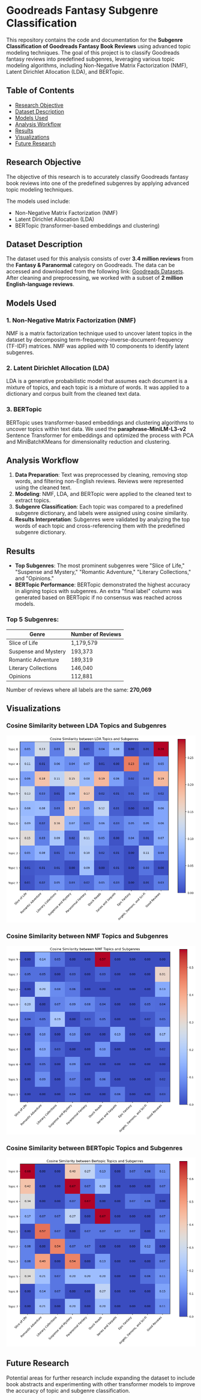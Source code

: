 # Goodreads Fantasy Subgenre Classification

This repository contains the code and documentation for the **Subgenre Classification of Goodreads Fantasy Book Reviews** using advanced topic modeling techniques. The goal of this project is to classify Goodreads fantasy reviews into predefined subgenres, leveraging various topic modeling algorithms, including Non-Negative Matrix Factorization (NMF), Latent Dirichlet Allocation (LDA), and BERTopic.

## Table of Contents
- [Research Objective](#research-objective)
- [Dataset Description](#dataset-description)
- [Models Used](#models-used)
- [Analysis Workflow](#analysis-workflow)
- [Results](#results)
- [Visualizations](#visualizations)
- [Future Research](#future-research)

## Research Objective
The objective of this research is to accurately classify Goodreads fantasy book reviews into one of the predefined subgenres by applying advanced topic modeling techniques.

The models used include:
- Non-Negative Matrix Factorization (NMF)
- Latent Dirichlet Allocation (LDA)
- BERTopic (transformer-based embeddings and clustering)

## Dataset Description
The dataset used for this analysis consists of over **3.4 million reviews** from the **Fantasy & Paranormal** category on Goodreads. The data can be accessed and downloaded from the following link: [Goodreads Datasets](https://mengtingwan.github.io/data/goodreads.html). After cleaning and preprocessing, we worked with a subset of **2 million English-language reviews**.

## Models Used

### 1. **Non-Negative Matrix Factorization (NMF)**
NMF is a matrix factorization technique used to uncover latent topics in the dataset by decomposing term-frequency-inverse-document-frequency (TF-IDF) matrices. NMF was applied with 10 components to identify latent subgenres.

### 2. **Latent Dirichlet Allocation (LDA)**
LDA is a generative probabilistic model that assumes each document is a mixture of topics, and each topic is a mixture of words. It was applied to a dictionary and corpus built from the cleaned text data.

### 3. **BERTopic**
BERTopic uses transformer-based embeddings and clustering algorithms to uncover topics within text data. We used the **paraphrase-MiniLM-L3-v2** Sentence Transformer for embeddings and optimized the process with PCA and MiniBatchKMeans for dimensionality reduction and clustering.

## Analysis Workflow
1. **Data Preparation**: Text was preprocessed by cleaning, removing stop words, and filtering non-English reviews. Reviews were represented using the cleaned text.
2. **Modeling**: NMF, LDA, and BERTopic were applied to the cleaned text to extract topics.
3. **Subgenre Classification**: Each topic was compared to a predefined subgenre dictionary, and labels were assigned using cosine similarity.
4. **Results Interpretation**: Subgenres were validated by analyzing the top words of each topic and cross-referencing them with the predefined subgenre dictionary.

## Results
- **Top Subgenres**: The most prominent subgenres were "Slice of Life," "Suspense and Mystery," "Romantic Adventure," "Literary Collections," and "Opinions."
- **BERTopic Performance**: BERTopic demonstrated the highest accuracy in aligning topics with subgenres. An extra "final label" column was generated based on BERTopic if no consensus was reached across models.

### Top 5 Subgenres:
| Genre                | Number of Reviews |
|----------------------|-------------------|
| Slice of Life         | 1,179,579         |
| Suspense and Mystery  | 193,373           |
| Romantic Adventure    | 189,319           |
| Literary Collections  | 146,040           |
| Opinions              | 112,881           |

Number of reviews where all labels are the same: **270,069**

## Visualizations
### Cosine Similarity between LDA Topics and Subgenres
![Cosine Similarity LDA](cosine_matrix_lda.png)

### Cosine Similarity between NMF Topics and Subgenres
![Cosine Similarity NMF](cosine_matrix_nmf.png)

### Cosine Similarity between BERTopic Topics and Subgenres
![Cosine Similarity BERTopic](cosine_matrix_bertopic.png)

## Future Research
Potential areas for further research include expanding the dataset to include book abstracts and experimenting with other transformer models to improve the accuracy of topic and subgenre classification.
